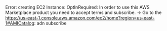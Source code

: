 Error: creating EC2 Instance: OptInRequired: In order to use this AWS Marketplace product you need to accept terms and subscribe.
-> Go to the https://us-east-1.console.aws.amazon.com/ec2/home?region=us-east-1#AMICatalog: adn subscribe
